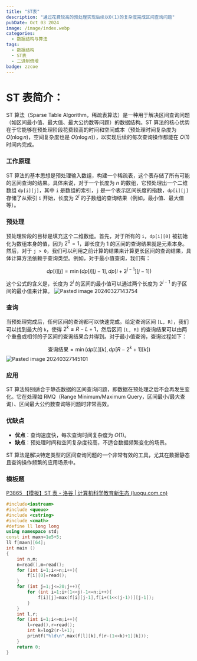 ```yaml
---
title: "ST表"
description: "通过花费较高的预处理实现后续以O(1)的复杂度完成区间查询问题"
pubDate: Oct 03 2024
image: /image/index.webp
categories:
  - 数据结构与算法
tags:
  - 数据结构
  - ST表
  - 二进制倍增
badge: zzcoe
---
```


# **ST 表简介：**
ST 算法（Sparse Table Algorithm，稀疏表算法）是一种用于解决区间查询问题（如区间最小值、最大值、最大公约数等问题）的数据结构。ST 算法的核心优势在于它能够在预处理阶段花费较高的时间和空间成本（预处理时间复杂度为 $O(n\log n)$，空间复杂度也是 $O(n\log n)$），以实现后续的每次查询操作都能在 $O(1)$ 时间内完成。

### 工作原理

ST 算法的基本思想是预处理输入数组，构建一个稀疏表，这个表存储了所有可能的区间查询的结果。具体来说，对于一个长度为 $n$ 的数组，它预处理出一个二维数组 `dp[i][j]`，其中 `i` 是数组的索引，`j` 是一个表示区间长度的指数，`dp[i][j]` 存储了从索引 `i` 开始，长度为 $2^j$ 的子数组的查询结果（例如，最小值、最大值等）。

### 预处理

预处理阶段的目标是填充这个二维数组。首先，对于所有的 `i`，`dp[i][0]` 被初始化为数组本身的值，因为 $2^0 = 1$，即长度为 1 的区间的查询结果就是元素本身。然后，对于 `j > 0`，我们可以利用之前计算的结果来计算更长区间的查询结果，具体计算方法依赖于查询类型。例如，对于最小值查询，我们有：

$$
dp[i][j] = \min(dp[i][j-1], dp[i + 2^{j-1}][j-1])
$$

这个公式的含义是，长度为 $2^j$ 的区间的最小值可以通过两个长度为 $2^{j-1}$ 的子区间的最小值来计算。
![Pasted image 20240327143754](https://zzoce.obs.cn-north-4.myhuaweicloud.com/img/Pasted%20image%2020240327143754.png)

### 查询

当预处理完成后，任何区间的查询都可以快速完成。给定查询区间 `[L, R]`，我们可以找到最大的 `k`，使得 $2^k \leq R - L + 1$，然后区间 `[L, R]` 的查询结果可以由两个重叠或相邻的子区间的查询结果合并得到。对于最小值查询，查询过程如下：

$$
\text{查询结果} = \min(dp[L][k], dp[R - 2^k + 1][k])
$$
![Pasted image 20240327145101](https://zzoce.obs.cn-north-4.myhuaweicloud.com/img/Pasted%20image%2020240327145101.png)

### 应用

ST 算法特别适合于静态数据的区间查询问题，即数据在预处理之后不会再发生变化。它在处理如 RMQ（Range Minimum/Maximum Query，区间最小/最大查询）、区间最大公约数查询等问题时非常高效。

### 优缺点

- **优点**：查询速度快，每次查询时间复杂度为 $O(1)$。
- **缺点**：预处理时间和空间复杂度较高，不适合数据频繁变化的场景。

ST 算法是解决特定类型的区间查询问题的一个非常有效的工具，尤其在数据静态且查询操作频繁的应用场景中。


### 模板题
[P3865 【模板】ST 表 - 洛谷 | 计算机科学教育新生态 (luogu.com.cn)](https://www.luogu.com.cn/problem/P3865)
```cpp
#include<iostream>
#include <queue>
#include <cstring>
#include <cmath>
#define ll long long
using namespace std;
const int maxn=1e5+5;
ll f[maxn][64];
int main ()
{
	int n,m;
	n=read(),m=read();
	for (int i=1;i<=n;i++){
		f[i][0]=read();
	}	
	for (int j=1;j<=20;j++){
		for (int i=1;i+(1<<j)-1<=n;i++){
			f[i][j]=max(f[i][j-1],f[i+(1<<(j-1))][j-1]); 
		}
	}
	int l,r;
	for (int i=1;i<=m;i++){
		l=read(),r=read();
		int k=log2(r-l+1);
		printf("%ld\n",max(f[l][k],f[r-(1<<k)+1][k]));
	}
	return 0;
}
```




